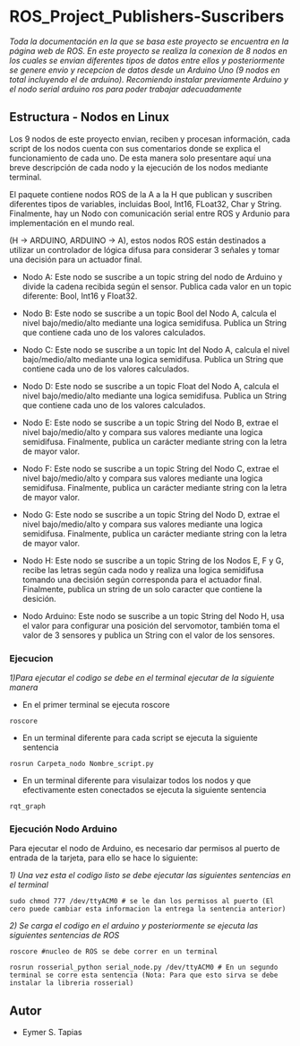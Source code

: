 # ROS_Project_Publishers-Suscribers

_Toda la documentación en la que se basa este proyecto se encuentra en la página web de ROS. En este proyecto se realiza la conexion de 8 nodos en los cuales se envian diferentes tipos de datos entre ellos y posteriormente se genere envio y recepcion de datos desde un Arduino Uno (9 nodos en total incluyendo el de arduino). Recomiendo instalar previamente Arduino y el nodo serial arduino ros para poder trabajar adecuadamente_

## Estructura - Nodos en Linux

Los 9 nodos de este proyecto envian, reciben y procesan información, cada script de los nodos cuenta con sus comentarios donde se explica el funcionamiento de cada uno. De esta manera solo presentare aquí una breve descripción de cada nodo y la ejecución de los nodos mediante terminal.

El paquete contiene nodos ROS de la A a la H que publican y suscriben diferentes tipos de variables, incluidas Bool, Int16, FLoat32, Char y String. Finalmente, hay un Nodo con comunicación serial entre ROS y Ardunio para implementación en el mundo real.

(H -> ARDUINO, ARDUINO -> A), estos nodos ROS están destinados a utilizar un controlador de lógica difusa para considerar 3 señales y tomar una decisión para un actuador final.

* Nodo A: Este nodo se suscribe a un topic string del nodo de Arduino y divide la cadena recibida según el sensor. Publica cada valor en un topic diferente: Bool, Int16 y Float32.

* Nodo B: Este nodo se suscribe a un topic Bool del Nodo A, calcula el nivel bajo/medio/alto mediante una logica semidifusa. Publica un String que contiene cada uno de los valores calculados.

* Nodo C: Este nodo se suscribe a un topic Int del Nodo A, calcula el nivel bajo/medio/alto mediante una logica semidifusa. Publica un String que contiene cada uno de los valores calculados.

* Nodo D: Este nodo se suscribe a un topic Float del Nodo A, calcula el nivel bajo/medio/alto mediante una logica semidifusa. Publica un String que contiene cada uno de los valores calculados.

* Nodo E: Este nodo se suscribe a un topic String del Nodo B, extrae el nivel bajo/medio/alto y compara sus valores mediante una logica semidifusa. Finalmente, publica un carácter mediante string con la letra de mayor valor.

* Nodo F: Este nodo se suscribe a un topic String del Nodo C, extrae el nivel bajo/medio/alto y compara sus valores mediante una logica semidifusa. Finalmente, publica un carácter mediante string con la letra de mayor valor.

* Nodo G: Este nodo se suscribe a un topic String del Nodo D, extrae el nivel bajo/medio/alto y compara sus valores mediante una logica semidifusa. Finalmente, publica un carácter mediante string con la letra de mayor valor.

* Nodo H: Este nodo se suscribe a un topic String de los Nodos E, F y G, recibe las letras según cada nodo y realiza una logica semidifusa tomando una decisión según corresponda para el actuador final. Finalmente, publica un string de un solo caracter que contiene la desición.

* Nodo Arduino: Este nodo se suscribe a un topic String del Nodo H, usa el valor para configurar una posición del servomotor, también toma el valor de 3 sensores y publica un String con el valor de los sensores.


### Ejecucion

_1)Para ejecutar el codigo se debe en el terminal ejecutar de la siguiente manera_

* En el primer terminal se ejecuta roscore
```
roscore
```

* En un terminal diferente para cada script se ejecuta la siguiente sentencia
```
rosrun Carpeta_nodo Nombre_script.py
```

* En un terminal diferente para visulaizar todos los nodos y que efectivamente esten conectados se ejecuta la siguiente sentencia
```
rqt_graph
```


### Ejecución Nodo Arduino

Para ejecutar el nodo de Arduino, es necesario dar permisos al puerto de entrada de la tarjeta, para ello se hace lo siguiente:

_1) Una vez esta el codigo listo se debe ejecutar las siguientes sentencias en el terminal_
```
sudo chmod 777 /dev/ttyACM0 # se le dan los permisos al puerto (El cero puede cambiar esta informacion la entrega la sentencia anterior)
```

_2) Se carga el codigo en el arduino y posteriormente se ejecuta las siguientes sentencias de ROS_
```
roscore #nucleo de ROS se debe correr en un terminal

rosrun rosserial_python serial_node.py /dev/ttyACM0 # En un segundo terminal se corre esta sentencia (Nota: Para que esto sirva se debe instalar la libreria rosserial)
```

## Autor

* Eymer S. Tapias
